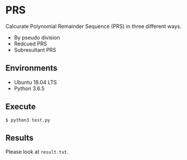 # PRS

Calcurate Polynomial Remainder Sequence (PRS) in three different ways.
- By pseudo division
- Redcued PRS
- Subresultant PRS

## Environments

- Ubuntu 18.04 LTS
- Python 3.6.5

## Execute

```
$ python3 test.py
```

## Results

Please look at `result.txt`.